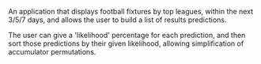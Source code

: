An application that displays football fixtures by top leagues, within the next 3/5/7 days, and allows the user to build a list of results predictions.

The user can give a 'likelihood' percentage for each prediction, and then sort those predictions by their given likelihood, allowing simplification of accumulator permutations.